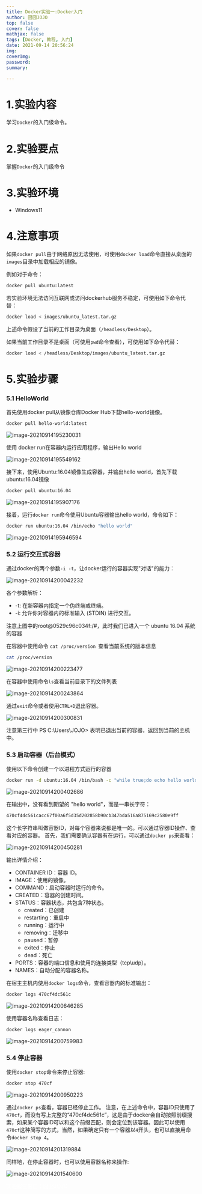 ```yaml
---
title: Docker实验一:Docker入门
author: 囧囧JOJO
top: false
cover: false
mathjax: false
tags: [Docker, 教程, 入门]
date: 2021-09-14 20:56:24
img:
coverImg:
password:
summary:

---
```


<!--more-->

# 1.实验内容

学习`Docker`的入门级命令。

# 2.实验要点

掌握`Docker`的入门级命令

# 3.实验环境

- Windows11

# 4.注意事项

如果`docker pull`由于网络原因无法使用，可使用`docker load`命令直接从桌面的`images`目录中加载相应的镜像。

例如对于命令：

```bash
docker pull ubuntu:latest
```

若实验环境无法访问互联网或访问dockerhub服务不稳定，可使用如下命令代替：

```bash
docker load < images/ubuntu_latest.tar.gz
```

上述命令假设了当前的工作目录为桌面（`/headless/Desktop`）。

如果当前工作目录不是桌面（可使用`pwd`命令查看），可使用如下命令代替：

```bash
docker load < /headless/Desktop/images/ubuntu_latest.tar.gz
```

# 5.实验步骤

### 5.1 HelloWorld

首先使用docker pull从镜像仓库Docker Hub下载hello-world镜像。

```bash
docker pull hello-world:latest
```

![image-20210914195230031](/assets/images/docker-helloworld/1631624951060.png)

使用 docker run在容器内运行应用程序，输出Hello world

![image-20210914195549162](/assets/images/docker-helloworld/1631624970360.png)

接下来，使用Ubuntu:16.04镜像生成容器，并输出hello world，首先下载ubuntu:16.04镜像

```bash
docker pull ubuntu:16.04
```

![image-20210914195907176](/assets/images/docker-helloworld/1631625004768.png)

接着，运行`docker run`命令使用Ubuntu容器输出hello world，命令如下：

```bash
docker run ubuntu:16.04 /bin/echo "hello world"
```

![image-20210914195946594](/assets/images/docker-helloworld/1631625017180.png)

### 5.2 运行交互式容器

通过docker的两个参数`-i -t`，让docker运行的容器实现"对话"的能力：

![image-20210914200042232](/assets/images/docker-helloworld/1631625029055.png)

各个参数解析：

- -t: 在新容器内指定一个伪终端或终端。
- -i: 允许你对容器内的标准输入 (STDIN) 进行交互。

注意上图中的root@0529c96c034f:/#，此时我们已进入一个 ubuntu 16.04 系统的容器

在容器中使用命令 `cat /proc/version `查看当前系统的版本信息

```bash
cat /proc/version
```

![image-20210914200223477](/assets/images/docker-helloworld/1631625041216.png)

在容器中使用命令`ls`查看当前目录下的文件列表

![image-20210914200243864](/assets/images/docker-helloworld/1631625054254.png)

通过`exit`命令或者使用`CTRL+D`退出容器。

![image-20210914200300831](/assets/images/docker-helloworld/1631625072220.png)

注意第三行中 PS C:\Users\JOJO> 表明已退出当前的容器，返回到当前的主机中。

### 5.3 启动容器（后台模式）

使用以下命令创建一个以进程方式运行的容器

```bash
docker run -d ubuntu:16.04 /bin/bash -c "while true;do echo hello world; sleep 1; done"
```

![image-20210914200402686](/assets/images/docker-helloworld/1631625084626.png)

在输出中，没有看到期望的 "hello world"，而是一串长字符：

```bash
470cf4dc561cacc67f00a6f5d35d202858b90cb347bda516a875169c2580e9ff
```

这个长字符串叫做容器ID，对每个容器来说都是唯一的。可以通过容器ID操作、查看对应的容器。
首先，我们需要确认容器有在运行，可以通过`docker ps`来查看：

![image-20210914200450281](/assets/images/docker-helloworld/1631625097622.png)

输出详情介绍：

- CONTAINER ID：容器 ID。
- IMAGE：使用的镜像。
- COMMAND：启动容器时运行的命令。
- CREATED：容器的创建时间。
- STATUS：容器状态，共包含7种状态。
  - created：已创建
  - restarting：重启中
  - running：运行中
  - removing：迁移中
  - paused：暂停
  - exited：停止
  - dead：死亡
- PORTS：容器的端口信息和使用的连接类型（tcp\udp）。
- NAMES：自动分配的容器名称。

在宿主主机内使用`docker logs`命令，查看容器内的标准输出：

```bash
docker logs 470cf4dc561c
```

![image-20210914200646285](/assets/images/docker-helloworld/1631625111042.png)

使用容器名称查看日志：

```bash
docker logs eager_cannon
```

![image-20210914200759983](/assets/images/docker-helloworld/1631625123585.png)

### 5.4 停止容器

使用`docker stop`命令来停止容器:

```bash
docker stop 470cf
```

![image-20210914200950223](/assets/images/docker-helloworld/1631625141666.png)

通过`docker ps`查看，容器已经停止工作。 注意，在上述命令中，容器ID只使用了`470cf`，而没有写上完整的“470cf4dc561c”，这是由于docker会自动按照前缀搜索，如果某个容器ID可以和这个前缀匹配，则会定位到该容器。因此可以使用`470cf`这种简写的方式，当然，如果确定只有一个容器以`4`开头，也可以直接用命令`docker stop 4`。

![image-20210914201319884](/assets/images/docker-helloworld/1631625151551.png)

同样地，在停止容器时，也可以使用容器名称来操作:

![image-20210914201540600](/assets/images/docker-helloworld/1631625159089.png)

<font color=#FFFFFF>实验报告来自：囧囧JOJO</font>

